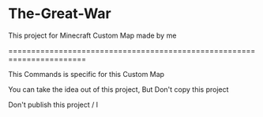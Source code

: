 # The-Great-War
This project for Minecraft Custom Map made by me

=======================================================================

This Commands is specific for this Custom Map

You can take the idea out of this project, But Don't copy this project

Don't publish this project / l
